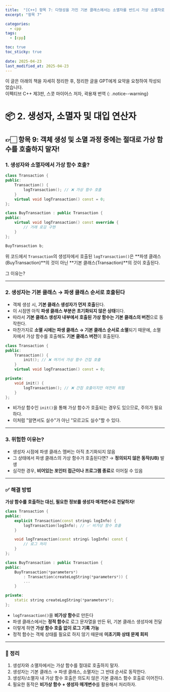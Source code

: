 ```yaml
---
title:  "[C++] 항목 7: 다형성을 가진 기본 클래스에서는 소멸자를 반드시 가상 소멸자로 선언하자"
excerpt: "항목 7"

categories:
  - cpp
tags:
  - [cpp]

toc: true
toc_sticky: true
 
date: 2025-04-23
last_modified_at: 2025-04-23
---
```

이 글은 아래의 책을 자세히 정리한 후, 정리한 글을 GPT에게 요약을 요청하여 작성되었습니다.  
이펙티브 C++ 제3판, 스콧 마이어스 저자, 곽용재 번역
{: .notice--warning}

# 📦 2. 생성자, 소멸자 및 대입 연산자
## 👉🏻 항목 9: 객체 생성 및 소멸 과정 중에는 절대로 가상 함수를 호출하지 말자!

### 1. 생성자와 소멸자에서 가상 함수 호출?

```cpp
class Transaction {
public:
    Transaction() {
        logTransaction(); // ❌ 가상 함수 호출
    }
    virtual void logTransaction() const = 0;
};

class BuyTransaction : public Transaction {
public:
    virtual void logTransaction() const override {
        // 거래 로깅 구현
    }
};

BuyTransaction b;
```

위 코드에서 `Transaction`의 생성자에서 호출된 `logTransaction()`은 \*\*파생 클래스(BuyTransaction)\*\*의 것이 아닌 \*\*기본 클래스(Transaction)\*\*의 것이 호출된다.

그 이유는?

---

### 2. 생성자는 기본 클래스 → 파생 클래스 순서로 호출된다

* 객체 생성 시, **기본 클래스 생성자가 먼저 호출**된다.
* 이 시점엔 아직 **파생 클래스 부분은 초기화되지 않은 상태**이다.
* 따라서 **기본 클래스 생성자 내부에서 호출된 가상 함수는 기본 클래스의 버전**으로 동작한다.
* 마찬가지로 **소멸 시에는 파생 클래스 → 기본 클래스 순서로 소멸**되기 때문에,
  소멸자에서 가상 함수를 호출해도 **기본 클래스 버전**이 호출된다.

```cpp
class Transaction {
public:
    Transaction() {
        init(); // ❌ 여기서 가상 함수 간접 호출
    }
    virtual void logTransaction() const = 0;

private:
    void init() {
        logTransaction(); // ❌ 간접 호출이지만 여전히 위험
    }
};
```

* 비가상 함수인 `init()`을 통해 가상 함수가 호출되는 경우도 있으므로, 주의가 필요하다.
* 이처럼 "알면서도 실수"가 아닌 "모르고도 실수"할 수 있다.

---

### 3. 위험한 이유는?

* 생성자 시점에 파생 클래스 멤버는 아직 초기화되지 않음
* 그 상태에서 파생 클래스의 가상 함수가 호출된다면?
  → **정의되지 않은 동작(UB)** 발생
* 심각한 경우, **비어있는 포인터 접근이나 프로그램 종료**로 이어질 수 있음

---

### ✅ 해결 방법

**가상 함수를 호출하는 대신, 필요한 정보를 생성자 매개변수로 전달하자!**

```cpp
class Transaction {
public:
    explicit Transaction(const string& logInfo) {
        logTransaction(logInfo); // ✅ 비가상 함수 호출
    }

    void logTransaction(const string& logInfo) const {
        // 로그 처리
    }
};

class BuyTransaction : public Transaction {
public:
    BuyTransaction(*parameters*)
        : Transaction(createLogString(*parameters*)) {
        ...
    }

private:
    static string createLogString(*parameters*);
};
```

* `logTransaction()`을 **비가상 함수**로 만든다
* 파생 클래스에서는 **정적 함수**로 로그 문자열을 만든 뒤, 기본 클래스 생성자에 전달
* 이렇게 하면 **가상 함수 호출 없이 로그 기록 가능**
* 정적 함수는 객체 상태를 필요로 하지 않기 때문에 **미초기화 상태 문제 회피**

---

### 🧐 정리

1. 생성자와 소멸자에서는 가상 함수를 절대로 호출하지 말자.
2. 생성자는 기본 클래스 → 파생 클래스, 소멸자는 그 반대 순서로 동작한다.
3. 생성자/소멸자 내 가상 함수 호출은 의도치 않은 기본 클래스 함수 호출로 이어진다.
4. 필요한 동작은 **비가상 함수 + 생성자 매개변수**를 활용해서 처리하자.